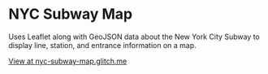 NYC Subway Map
==============

Uses Leaflet along with GeoJSON data about the New York City Subway to display line, station, and entrance information on a map.

[View at nyc-subway-map.glitch.me](https://nyc-subway-map.glitch.me/)